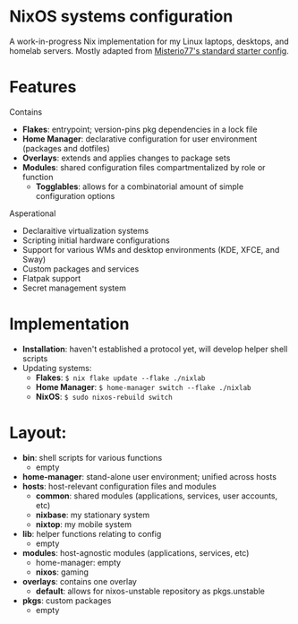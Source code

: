 # NixOS systems configuration

A work-in-progress Nix implementation for my Linux laptops, desktops, and homelab servers. Mostly adapted from [Misterio77's standard starter config](https://github.com/Misterio77/nix-starter-configs).

# Features
Contains
- **Flakes**: entrypoint; version-pins pkg dependencies in a lock file
- **Home Manager**: declarative configuration for user environment (packages and dotfiles)
- **Overlays**: extends and applies changes to package sets
- **Modules**: shared configuration files compartmentalized by role or function
  - **Togglables**: allows for a combinatorial amount of simple configuration options

Asperational
- Declaraitive virtualization systems
- Scripting initial hardware configurations
- Support for various WMs and desktop environments (KDE, XFCE, and Sway)
- Custom packages and services
- Flatpak support
- Secret management system

# Implementation
- **Installation**: haven't established a protocol yet, will develop helper shell scripts 
- Updating systems:
  - **Flakes**: ` $ nix flake update --flake ./nixlab `
  - **Home Manager**: ` $ home-manager switch --flake ./nixlab `
  - **NixOS**: ` $ sudo nixos-rebuild switch `

# Layout:
- **bin**: shell scripts for various functions
  - empty
- **home-manager**: stand-alone user environment; unified across hosts
- **hosts**: host-relevant configuration files and modules 
  - **common**: shared modules (applications, services, user accounts, etc)
  - **nixbase**: my stationary system
  - **nixtop**: my mobile system
- **lib**: helper functions relating to config
  - empty
- **modules**: host-agnostic modules (applications, services, etc)
  - home-manager: empty
  - **nixos**: gaming
- **overlays**: contains one overlay
  - **default**: allows for nixos-unstable repository as pkgs.unstable
- **pkgs**: custom packages
  - empty

